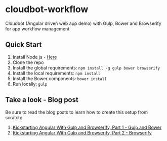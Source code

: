 # cloudbot-workflow
Cloudbot (Angular driven web app demo) with Gulp, Bower and Browserify for app workflow management 

## Quick Start

1. Install Node js - [Here](https://nodejs.org/)
1. Clone the repo
1. Install the global requirements: `npm install -g gulp bower browserify`
1. Install the local requirements: `npm install`
1. Install the Bower components: `bower install`
1. Run locally: `gulp`

## Take a look - Blog post

Be sure to read the blog posts to learn how to create this setup from scratch:

1. [Kickstarting Angular With Gulp and Browserify, Part 1 - Gulp and Bower](http://mherman.org/blog/2014/08/14/kickstarting-angular-with-gulp)
1. [Kickstarting Angular With Gulp and Browserify, Part 2 - Browserify](http://mherman.org/blog/2014/08/15/kickstarting-angular-with-gulp-and-browserify-part-2)